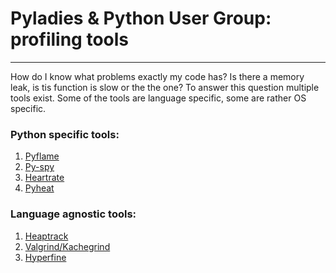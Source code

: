 # Pyladies & Python User Group: profiling tools
-----------------------------------------------

How do I know what problems exactly my code has? Is there a memory leak, is tis function is slow or the the one?
To answer this question multiple tools exist. Some of the tools are language specific, some are rather OS specific.


### Python specific tools:
1. [Pyflame](https://github.com/uber/pyflame)
2. [Py-spy](https://github.com/benfred/py-spy)
3. [Heartrate](https://github.com/alexmojaki/heartrate)
4. [Pyheat](https://github.com/csurfer/pyheat)

### Language agnostic tools:
1. [Heaptrack]()
2. [Valgrind/Kachegrind]()
3. [Hyperfine]()
